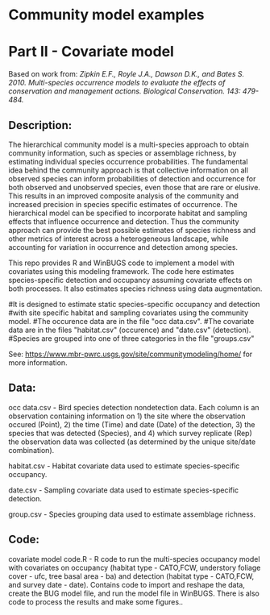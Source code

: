 # Community model examples
# Part II - Covariate model
Based on work from: *Zipkin E.F., Royle J.A., Dawson D.K., and Bates S. 2010. Multi-species occurrence models to evaluate the effects of conservation and management actions. Biological Conservation. 143: 479-484.*

## **Description:**
The hierarchical community model is a multi-species approach to obtain community information, such as species or assemblage richness, by estimating individual species occurrence probabilities. The fundamental idea behind the community approach is that collective information on all observed species can inform probabilities of detection and occurrence for both observed and unobserved species, even those that are rare or elusive. This results in an improved composite analysis of the community and increased precision in species specific estimates of occurrence. The hierarchical model can be specified to incorporate habitat and sampling effects that influence occurrence and detection. Thus the community approach can provide the best possible estimates of species richness and other metrics of interest across a heterogeneous landscape, while accounting for variation in occurrence and detection among species.

This repo provides R and WinBUGS code to implement a model with covariates using this modeling framework. The code here estimates species-specific detection and occupancy assuming covariate effects on both processes. It also estimates species richness using data augmentation.

#It is designed to estimate static species-specific occupancy and detection 
#with site specific habitat and sampling covariates using the community model.
#The occurence data are in the file "occ data.csv". 
#The covariate data are in the files "habitat.csv" (occurence) and "date.csv" (detection).
#Species are grouped into one of three categories in the file "groups.csv"

See: https://www.mbr-pwrc.usgs.gov/site/communitymodeling/home/ for more information.

## **Data:**
occ data.csv - Bird species detection nondetection data. Each column is an observation containing information on 1) the site where the observation occured (Point), 2) the time (Time) and date (Date) of the detection, 3) the species that was detected (Species), and 4) which survey replicate (Rep) the observation data was collected (as determined by the unique site/date combination).

habitat.csv - Habitat covariate data used to estimate species-specific occupancy.

date.csv - Sampling covariate data used to estimate species-specific detection.

group.csv - Species grouping data used to estimate assemblage richness.

## **Code:**
covariate model code.R - R code to run the multi-species occupancy model with covariates on occupancy (habitat type - CATO,FCW, understory foliage cover - ufc, tree basal area - ba) and detection (habitat type - CATO,FCW, and survey date - date). Contains code to import and reshape the data, create the BUG model file, and run the model file in WinBUGS. There is also code to process the results and make some figures..
